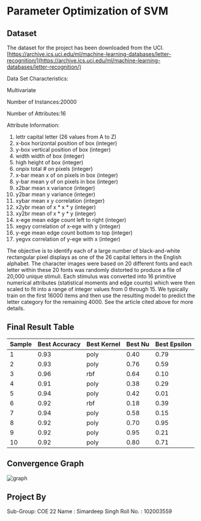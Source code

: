 # Parameter Optimization of SVM


## Dataset

The dataset for the project has been downloaded from the UCI.
[https://archive.ics.uci.edu/ml/machine-learning-databases/letter-recognition/](https://archive.ics.uci.edu/ml/machine-learning-databases/letter-recognition/)

Data Set Characteristics:  

Multivariate

Number of Instances:20000

Number of Attributes:16

Attribute Information:

1. lettr capital letter (26 values from A to Z)
2. x-box horizontal position of box (integer)
3. y-box vertical position of box (integer)
4. width width of box (integer)
5. high height of box (integer)
6. onpix total # on pixels (integer)
7. x-bar mean x of on pixels in box (integer)
8. y-bar mean y of on pixels in box (integer)
9. x2bar mean x variance (integer)
10. y2bar mean y variance (integer)
11. xybar mean x y correlation (integer)
12. x2ybr mean of x * x * y (integer)
13. xy2br mean of x * y * y (integer)
14. x-ege mean edge count left to right (integer)
15. xegvy correlation of x-ege with y (integer)
16. y-ege mean edge count bottom to top (integer)
17. yegvx correlation of y-ege with x (integer)


The objective is to identify each of a large number of black-and-white rectangular pixel displays as one of the 26 capital letters in the English alphabet. The character images were based on 20 different fonts and each letter within these 20 fonts was randomly distorted to produce a file of 20,000 unique stimuli. Each stimulus was converted into 16 primitive numerical attributes (statistical moments and edge counts) which were then scaled to fit into a range of integer values from 0 through 15. We typically train on the first 16000 items and then use the resulting model to predict the letter category for the remaining 4000. See the article cited above for more details.





## Final Result Table

| Sample  | Best Accuracy | Best Kernel | Best Nu | Best Epsilon |
| -----   | ------------- | ----------- | ------- | ------------ |
| 1 | 0.93| poly | 0.40 | 0.79 |
| 2 | 0.93| poly | 0.76 | 0.59 |
| 3 | 0.96 | rbf | 0.64 | 0.10 |
| 4 | 0.91 | poly | 0.38 | 0.29 |
| 5 | 0.94 | poly | 0.42 | 0.01 |
| 6 | 0.92 | rbf | 0.18 | 0.39 |
| 7 | 0.94 | poly| 0.58| 0.15 |
| 8 | 0.92 | poly | 0.70 | 0.95 |
| 9 | 0.92 | poly| 0.95 | 0.21 |
| 10 | 0.92 | poly | 0.80 | 0.71 |

## Convergence Graph
![graph]()


## Project By
Sub-Group: COE 22
Name : Simardeep Singh 
Roll No. : 102003559



